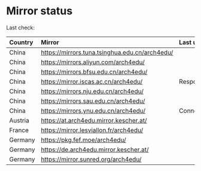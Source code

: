 <script src="./time.js"></script>
# Mirror status
Last check: <script type="text/javascript">localize(1685888052.95354);</script>

|Country|Mirror|Last update|
|:------|:-----|:----------|
|China|https://mirrors.tuna.tsinghua.edu.cn/arch4edu/|<script type="text/javascript">localize(1685860197);</script>|
|China|https://mirrors.aliyun.com/arch4edu/|<script type="text/javascript">localize(1685644418);</script>|
|China|https://mirrors.bfsu.edu.cn/arch4edu/|<script type="text/javascript">localize(1685860197);</script>|
|China|https://mirror.iscas.ac.cn/arch4edu/|Response 404|
|China|https://mirrors.nju.edu.cn/arch4edu/|<script type="text/javascript">localize(1685816979);</script>|
|China|https://mirrors.sau.edu.cn/arch4edu/|<script type="text/javascript">localize(1673850842);</script>|
|China|https://mirrors.ynu.edu.cn/arch4edu/|ConnectTimeout|
|Austria|https://at.arch4edu.mirror.kescher.at/|<script type="text/javascript">localize(1685860197);</script>|
|France|https://mirror.lesviallon.fr/arch4edu/|<script type="text/javascript">localize(1685860197);</script>|
|Germany|https://pkg.fef.moe/arch4edu/|<script type="text/javascript">localize(1685860197);</script>|
|Germany|https://de.arch4edu.mirror.kescher.at/|<script type="text/javascript">localize(1685860197);</script>|
|Germany|https://mirror.sunred.org/arch4edu/|<script type="text/javascript">localize(1685860197);</script>|

<script src="./tablefilter/tablefilter.js"></script>
<script src="./table.js"></script>